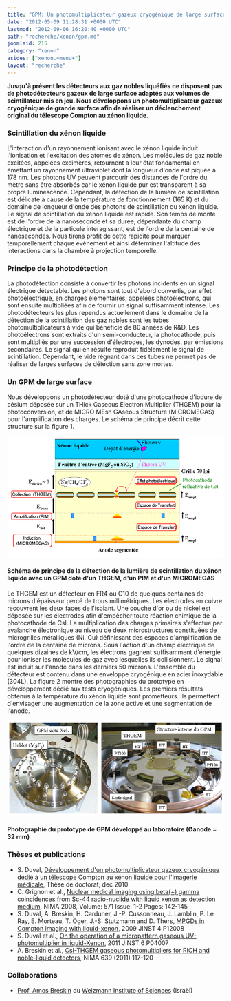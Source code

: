 ```yaml
---
title: "GPM: Un photomultiplicateur gazeux cryogénique de large surface"
date: "2012-05-09 11:28:31 +0000 UTC"
lastmod: "2012-09-06 16:20:40 +0000 UTC"
path: "recherche/xenon/gpm.md"
joomlaid: 215
category: "xenon"
asides: ["xenon.+menu+"]
layout: "recherche"
---
```

**Jusqu'à présent les détecteurs aux gaz nobles liquéfiés ne disposent pas de photodétecteurs gazeux de large surface adaptés aux volumes de scintillateur mis en jeu. Nous développons un photomultiplicateur gazeux cryogénique de grande surface afin de réaliser un déclenchement original du télescope Compton au xénon liquide.**

### Scintillation du xénon liquide

L'interaction d'un rayonnement ionisant avec le xénon liquide induit l'ionisation et l'excitation des atomes de xénon. Les molécules de gaz noble excitées, appelées excimères, retournent a leur état fondamental en émettant un rayonnement ultraviolet dont la longueur d'onde est piquée à 178 nm. Les photons UV peuvent parcourir des distances de l'ordre du mètre sans être absorbés car le xénon liquide pur est transparent à sa propre luminescence. Cependant, la détection de la lumière de scintillation est délicate à cause de la température de fonctionnement (165 K) et du domaine de longueur d'onde des photons de scintillation du xénon liquide. Le signal de scintillation du xénon liquide est rapide. Son temps de monte est de l'ordre de la nanoseconde et sa durée, dépendante du champ électrique et de la particule interagissant, est de l'ordre de la centaine de nanosecondes. Nous tirons profit de cette rapidité pour marquer temporellement chaque évènement et ainsi déterminer l'altitude des interactions dans la chambre à projection temporelle.

### Principe de la photodétection

La photodétection consiste à convertir les photons incidents en un signal électrique détectable. Les photons sont tout d'abord convertis, par effet photoélectrique, en charges élémentaires, appelées photoélectrons, qui sont ensuite multipliées afin de fournir un signal suffisamment intense. Les photodétecteurs les plus rependus actuellement dans le domaine de la détection de la scintillation des gaz nobles sont les tubes photomultiplicateurs à vide qui bénéficie de 80 années de R&D. Les photoélectrons sont extraits d'un semi-conducteur, la photocathode, puis sont multipliés par une succession d'électrodes, les dynodes, par émissions secondaires. Le signal qui en résulte reproduit fidèlement le signal de scintillation. Cependant, le vide régnant dans ces tubes ne permet pas de réaliser de larges surfaces de détection sans zone mortes.

### Un GPM de large surface

Nous développons un photodétecteur doté d'une photocathode d'iodure de césium déposée sur un THick Gaseous Electron Multiplier (THGEM) pour la photoconversion, et de MICRO MEsh GAseous Structure (MICROMEGAS) pour l'amplification des charges. Le schéma de principe décrit cette structure sur la figure 1.

![PrincipeGPM](images/PrincipeGPM.gif)

#### Schéma de principe de la détection de la lumière de scintillation du xénon liquide avec un GPM doté d'un THGEM, d'un PIM et d'un MICROMEGAS

Le THGEM est un détecteur en FR4 ou G10 de quelques centaines de microns d'épaisseur percé de trous millimétriques. Les électrodes en cuivre recouvrent les deux faces de l'isolant. Une couche d'or ou de nickel est déposée sur les électrodes afin d'empêcher toute réaction chimique de la photocathode de CsI. La multiplication des charges primaires s'effectue par avalanche électronique au niveau de deux microstructures constituées de microgrilles métalliques (Ni, Cu) définissant des espaces d'amplification de l'ordre de la centaine de microns. Sous l'action d'un champ électrique de quelques dizaines de kV/cm, les électrons gagnent suffisamment d'énergie pour ioniser les molécules de gaz avec lesquelles ils collisionnent. Le signal est induit sur l'anode dans les derniers 50 microns. L'ensemble du détecteur est contenu dans une enveloppe cryogénique en acier inoxydable (304L). La figure 2 montre des photographies du prototype en développement dédié aux tests cryogéniques. Les premiers résultats obtenus à la température du xénon liquide sont prometteurs. Ils permettent d'envisager une augmentation de la zone active et une segmentation de l'anode.

![GPMProto](images/GPMProto.gif)

#### Photographie du prototype de GPM développé au laboratoire (Øanode = 32 mm)

### Thèses et publications

*   S. Duval, [Développement d'un photomultiplicateur gazeux cryogénique dédié à un télescope Compton au xénon liquide pour l'imagerie médicale](http://tel.archives-ouvertes.fr/tel-00594636_v1/), Thèse de doctorat, dec 2010
*   C. Grignon et al., [Nuclear medical imaging using beta(+) gamma coincidences from Sc-44 radio-nuclide with liquid xenon as detection medium](http://www.sciencedirect.com/science/article/pii/S0168900206018456), NIMA 2008, Volume: 571 Issue: 1-2 Pages: 142-145
*   S. Duval, A. Breskin, H. Carduner, J.-P. Cussonneau, J. Lamblin, P. Le Ray, E. Morteau, T. Oger, J.-S. Stutzmann and D. Thers, [MPGDs in Compton imaging with liquid-xenon](http://iopscience.iop.org/1748-0221/4/12/P12008), 2009 JINST 4 P12008
*   S. Duval et al., [On the operation of a micropattern gaseous UV-photomultiplier in liquid-Xenon](http://iopscience.iop.org/1748-0221/6/04/P04007), 2011 JINST 6 P04007
*   A. Breskin et al., [CsI-THGEM gaseous photomultipliers for RICH and noble-liquid detectors](http://dx.doi.org/10.1016/j.nima.2010.10.034), NIMA 639 (2011) 117-120

### Collaborations

*   [Prof. Amos Breskin](mailto:Amos.Breskin@weizmann.ac.il) du [Weizmann Institute of Sciences](http://www.weizmann.ac.il/) (Israël)
